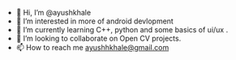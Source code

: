 - 👋 Hi, I’m @ayushkhale
- 👀 I’m interested in more of android devlopment
- 🌱 I’m currently learning C++, python and some basics of ui/ux .
- 💞️ I’m looking to collaborate on Open CV projects.
- 📫 How to reach me ayushhkhale@gmail.com

<!---
ayushkhale/ayushkhale is a ✨ special ✨ repository because its `README.md` (this file) appears on your GitHub profile.
You can click the Preview link to take a look at your changes.
--->
